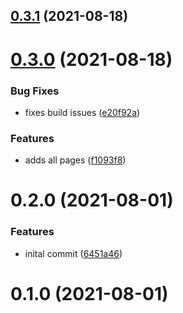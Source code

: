 ## [0.3.1](https://github.com/rubimayank/rick-morty/compare/0.3.0...0.3.1) (2021-08-18)

# [0.3.0](https://github.com/rubimayank/rick-morty/compare/0.2.0...0.3.0) (2021-08-18)


### Bug Fixes

* fixes build issues ([e20f92a](https://github.com/rubimayank/rick-morty/commit/e20f92a931566535900c63bc41a0455d7fbc70a6))


### Features

* adds all pages ([f1093f8](https://github.com/rubimayank/rick-morty/commit/f1093f8c0a9b577bf3bdb5956ba441204dba64f0))

# 0.2.0 (2021-08-01)


### Features

* inital commit ([6451a46](https://github.com/rubimayank/rick-morty/commit/6451a4671eaa39a99bf5941311cdb169b945f8ab))

# 0.1.0 (2021-08-01)



